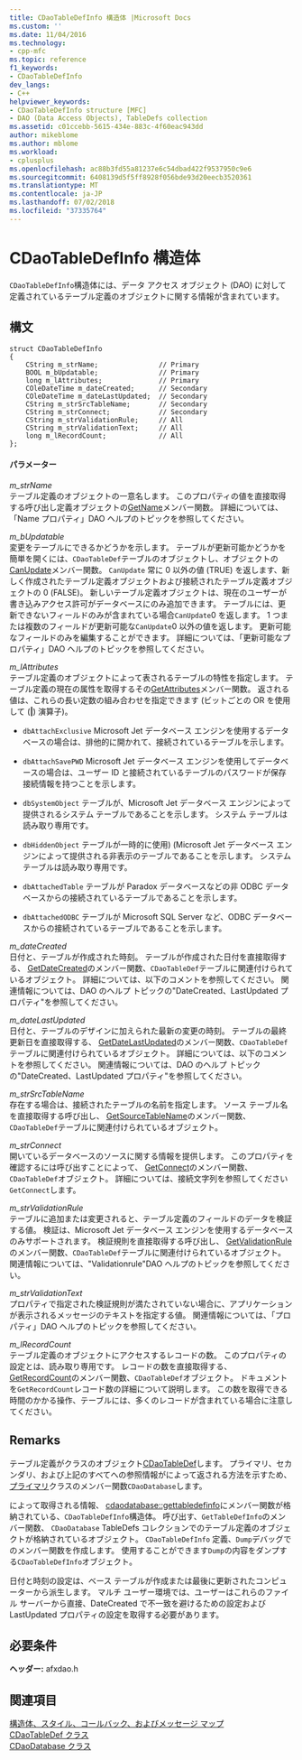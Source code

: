 ```yaml
---
title: CDaoTableDefInfo 構造体 |Microsoft Docs
ms.custom: ''
ms.date: 11/04/2016
ms.technology:
- cpp-mfc
ms.topic: reference
f1_keywords:
- CDaoTableDefInfo
dev_langs:
- C++
helpviewer_keywords:
- CDaoTableDefInfo structure [MFC]
- DAO (Data Access Objects), TableDefs collection
ms.assetid: c01ccebb-5615-434e-883c-4f60eac943dd
author: mikeblome
ms.author: mblome
ms.workload:
- cplusplus
ms.openlocfilehash: ac88b3fd55a81237e6c54dbad422f9537950c9e6
ms.sourcegitcommit: 6408139d5f5ff8928f056bde93d20eecb3520361
ms.translationtype: MT
ms.contentlocale: ja-JP
ms.lasthandoff: 07/02/2018
ms.locfileid: "37335764"
---
```

# <a name="cdaotabledefinfo-structure"></a>CDaoTableDefInfo 構造体
`CDaoTableDefInfo`構造体には、データ アクセス オブジェクト (DAO) に対して定義されているテーブル定義のオブジェクトに関する情報が含まれています。  
  
## <a name="syntax"></a>構文  
  
```  
struct CDaoTableDefInfo  
{  
    CString m_strName;               // Primary  
    BOOL m_bUpdatable;               // Primary  
    long m_lAttributes;              // Primary  
    COleDateTime m_dateCreated;      // Secondary  
    COleDateTime m_dateLastUpdated;  // Secondary  
    CString m_strSrcTableName;       // Secondary  
    CString m_strConnect;            // Secondary  
    CString m_strValidationRule;     // All  
    CString m_strValidationText;     // All  
    long m_lRecordCount;             // All  
};  
```  
  
#### <a name="parameters"></a>パラメーター  
 *m_strName*  
 テーブル定義のオブジェクトの一意名します。 このプロパティの値を直接取得する呼び出し定義オブジェクトの[GetName](../../mfc/reference/cdaotabledef-class.md#getname)メンバー関数。 詳細については、「Name プロパティ」DAO ヘルプのトピックを参照してください。  
  
 *m_bUpdatable*  
 変更をテーブルにできるかどうかを示します。 テーブルが更新可能かどうかを簡単を開くには、`CDaoTableDef`テーブルのオブジェクトし、オブジェクトの[CanUpdate](../../mfc/reference/cdaotabledef-class.md#canupdate)メンバー関数。 `CanUpdate` 常に 0 以外の値 (TRUE) を返します、新しく作成されたテーブル定義オブジェクトおよび接続されたテーブル定義オブジェクトの 0 (FALSE)。 新しいテーブル定義オブジェクトは、現在のユーザーが書き込みアクセス許可がデータベースにのみ追加できます。 テーブルには、更新できないフィールドのみが含まれている場合`CanUpdate`0 を返します。 1 つまたは複数のフィールドが更新可能な`CanUpdate`0 以外の値を返します。 更新可能なフィールドのみを編集することができます。 詳細については、「更新可能なプロパティ」DAO ヘルプのトピックを参照してください。  
  
 *m_lAttributes*  
 テーブル定義のオブジェクトによって表されるテーブルの特性を指定します。 テーブル定義の現在の属性を取得するその[GetAttributes](../../mfc/reference/cdaotabledef-class.md#getattributes)メンバー関数。 返される値は、これらの長い定数の組み合わせを指定できます (ビットごとの OR を使用して (**&#124;**) 演算子)。  
  
- `dbAttachExclusive` Microsoft Jet データベース エンジンを使用するデータベースの場合は、排他的に開かれて、接続されているテーブルを示します。  
  
- `dbAttachSavePWD` Microsoft Jet データベース エンジンを使用してデータベースの場合は、ユーザー ID と接続されているテーブルのパスワードが保存接続情報を持つことを示します。  
  
- `dbSystemObject` テーブルが、Microsoft Jet データベース エンジンによって提供されるシステム テーブルであることを示します。 システム テーブルは読み取り専用です。  
  
- `dbHiddenObject` テーブルが一時的に使用) (Microsoft Jet データベース エンジンによって提供される非表示のテーブルであることを示します。 システム テーブルは読み取り専用です。  
  
- `dbAttachedTable` テーブルが Paradox データベースなどの非 ODBC データベースからの接続されているテーブルであることを示します。  
  
- `dbAttachedODBC` テーブルが Microsoft SQL Server など、ODBC データベースからの接続されているテーブルであることを示します。  
  
 *m_dateCreated*  
 日付と、テーブルが作成された時刻。 テーブルが作成された日付を直接取得する、 [GetDateCreated](../../mfc/reference/cdaotabledef-class.md#getdatecreated)のメンバー関数、`CDaoTableDef`テーブルに関連付けられているオブジェクト。 詳細については、以下のコメントを参照してください。 関連情報については、DAO のヘルプ トピックの"DateCreated、LastUpdated プロパティ"を参照してください。  
  
 *m_dateLastUpdated*  
 日付と、テーブルのデザインに加えられた最新の変更の時刻。 テーブルの最終更新日を直接取得する、 [GetDateLastUpdated](../../mfc/reference/cdaotabledef-class.md#getdatelastupdated)のメンバー関数、`CDaoTableDef`テーブルに関連付けられているオブジェクト。 詳細については、以下のコメントを参照してください。 関連情報については、DAO のヘルプ トピックの"DateCreated、LastUpdated プロパティ"を参照してください。  
  
 *m_strSrcTableName*  
 存在する場合は、接続されたテーブルの名前を指定します。 ソース テーブル名を直接取得する呼び出し、 [GetSourceTableName](../../mfc/reference/cdaotabledef-class.md#getsourcetablename)のメンバー関数、`CDaoTableDef`テーブルに関連付けられているオブジェクト。  
  
 *m_strConnect*  
 開いているデータベースのソースに関する情報を提供します。 このプロパティを確認するには呼び出すことによって、 [GetConnect](../../mfc/reference/cdaotabledef-class.md#getconnect)のメンバー関数、`CDaoTableDef`オブジェクト。 詳細については、接続文字列を参照してください`GetConnect`します。  
  
 *m_strValidationRule*  
 テーブルに追加または変更されると、テーブル定義のフィールドのデータを検証する値。 検証は、Microsoft Jet データベース エンジンを使用するデータベースのみサポートされます。 検証規則を直接取得する呼び出し、 [GetValidationRule](../../mfc/reference/cdaotabledef-class.md#getvalidationrule)のメンバー関数、`CDaoTableDef`テーブルに関連付けられているオブジェクト。 関連情報については、"Validationrule"DAO ヘルプのトピックを参照してください。  
  
 *m_strValidationText*  
 プロパティで指定された検証規則が満たされていない場合に、アプリケーションが表示されるメッセージのテキストを指定する値。 関連情報については、「プロパティ」DAO ヘルプのトピックを参照してください。  
  
 *m_lRecordCount*  
 テーブル定義のオブジェクトにアクセスするレコードの数。 このプロパティの設定とは、読み取り専用です。 レコードの数を直接取得する、 [GetRecordCount](../../mfc/reference/cdaotabledef-class.md#getrecordcount)のメンバー関数、`CDaoTableDef`オブジェクト。 ドキュメントを`GetRecordCount`レコード数の詳細について説明します。 この数を取得できる時間のかかる操作、テーブルには、多くのレコードが含まれている場合に注意してください。  
  
## <a name="remarks"></a>Remarks  
 テーブル定義がクラスのオブジェクト[CDaoTableDef](../../mfc/reference/cdaotabledef-class.md)します。 プライマリ、セカンダリ、および上記のすべてへの参照情報がによって返される方法を示すため、[プライマリ](../../mfc/reference/cdaodatabase-class.md#gettabledefinfo)クラスのメンバー関数`CDaoDatabase`します。  
  
 によって取得される情報、 [cdaodatabase::gettabledefinfo](../../mfc/reference/cdaodatabase-class.md#gettabledefinfo)にメンバー関数が格納されている、`CDaoTableDefInfo`構造体。 呼び出す、`GetTableDefInfo`のメンバー関数、 `CDaoDatabase` TableDefs コレクションでのテーブル定義のオブジェクトが格納されているオブジェクト。 `CDaoTableDefInfo` 定義、`Dump`デバッグでのメンバー関数を作成します。 使用することができます`Dump`の内容をダンプする`CDaoTableDefInfo`オブジェクト。  
  
 日付と時刻の設定は、ベース テーブルが作成または最後に更新されたコンピューターから派生します。 マルチ ユーザー環境では、ユーザーはこれらのファイル サーバーから直接、DateCreated で不一致を避けるための設定および LastUpdated プロパティの設定を取得する必要があります。  
  
## <a name="requirements"></a>必要条件  
 **ヘッダー:** afxdao.h  
  
## <a name="see-also"></a>関連項目  
 [構造体、スタイル、コールバック、およびメッセージ マップ](../../mfc/reference/structures-styles-callbacks-and-message-maps.md)   
 [CDaoTableDef クラス](../../mfc/reference/cdaotabledef-class.md)   
 [CDaoDatabase クラス](../../mfc/reference/cdaodatabase-class.md)
